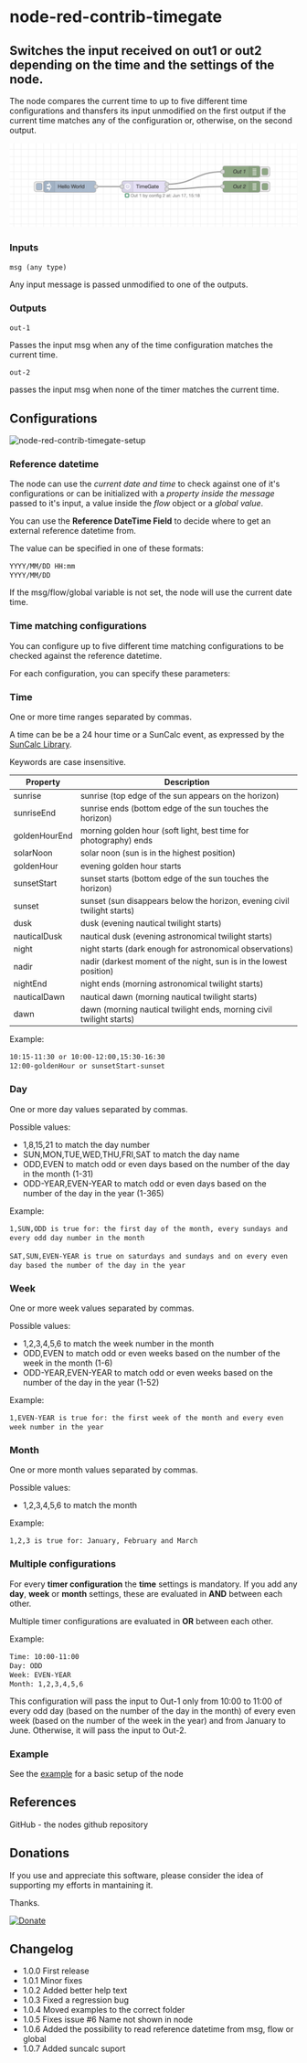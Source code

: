 # node-red-contrib-timegate

## Switches the input received on out1 or out2 depending on the time and the settings of the node.
  
  
The node compares the current time to up to five different time configurations and thansfers its input unmodified on the first output if the current time matches any of the configuration or, otherwise, on the second output.

![node-red-contrib-timegate](assets/images/node-example.png)




### Inputs
```
msg (any type)
````
Any input message is passed unmodified to one of the outputs.

### Outputs
```
out-1
```
Passes the input msg when any of the time configuration matches the current time.

```
out-2
```
passes the input msg when none of the timer matches the current time.

## Configurations

![node-red-contrib-timegate-setup](assets/images/node-setup.png)

### Reference datetime
The node can use the *current date and time* to check against one of it's configurations or can be initialized with a *property inside the message* passed to it's input, a value inside the *flow* object or a *global value*.

You can use the **Reference DateTime Field** to decide where to get an external reference datetime from.

The value can be specified in one of these formats:
```
YYYY/MM/DD HH:mm 
YYYY/MM/DD
```

If the msg/flow/global variable is not set, the node will use the current date time.

### Time matching configurations
You can configure up to five different time matching configurations to be checked against the reference datetime.

For each configuration, you can specify these parameters:

### Time
One or more time ranges separated by commas.

A time can be be a 24 hour time or a SunCalc event, as expressed by the [SunCalc Library](https://github.com/mourner/suncalc). 

Keywords are case insensitive.


| Property | Description |
|----------|----------|
| sunrise | sunrise (top edge of the sun appears on the horizon) |
| sunriseEnd | sunrise ends (bottom edge of the sun touches the horizon) |
| goldenHourEnd | morning golden hour (soft light, best time for photography) ends |
| solarNoon | solar noon (sun is in the highest position) |
| goldenHour | evening golden hour starts |
| sunsetStart | sunset starts (bottom edge of the sun touches the horizon) |
| sunset | sunset (sun disappears below the horizon, evening civil twilight starts) |
| dusk | dusk (evening nautical twilight starts) |
| nauticalDusk | nautical dusk (evening astronomical twilight starts) |
| night | night starts (dark enough for astronomical observations) |
| nadir | nadir (darkest moment of the night, sun is in the lowest position) |
| nightEnd | night ends (morning astronomical twilight starts) |
| nauticalDawn | nautical dawn (morning nautical twilight starts) |
| dawn | dawn (morning nautical twilight ends, morning civil twilight starts) |

Example:
```
10:15-11:30 or 10:00-12:00,15:30-16:30
12:00-goldenHour or sunsetStart-sunset
```

### Day
One or more day values separated by commas.

Possible values:
- 1,8,15,21 to match the day number
- SUN,MON,TUE,WED,THU,FRI,SAT to match the day name
- ODD,EVEN to match odd or even days based on the number of the day in the month (1-31)
- ODD-YEAR,EVEN-YEAR to match odd or even days based on the number of the day in the year (1-365)

Example:
```
1,SUN,ODD is true for: the first day of the month, every sundays and every odd day number in the month

SAT,SUN,EVEN-YEAR is true on saturdays and sundays and on every even day based the number of the day in the year
```

### Week
One or more week values separated by commas.

Possible values:
- 1,2,3,4,5,6 to match the week number in the month
- ODD,EVEN to match odd or even weeks based on the number of the week in the month (1-6)
- ODD-YEAR,EVEN-YEAR to match odd or even weeks based on the number of the day in the year (1-52)

Example:
```
1,EVEN-YEAR is true for: the first week of the month and every even week number in the year
```

### Month
One or more month values separated by commas.

Possible values:
- 1,2,3,4,5,6 to match the month

Example:
```
1,2,3 is true for: January, February and March
```

### Multiple configurations

For every **timer configuration** the **time** settings is mandatory.
If you add any **day**, **week** or **month** settings, these are evaluated in **AND** between each other.

Multiple timer configurations are evaluated in **OR** between each other.

Example:
```
Time: 10:00-11:00
Day: ODD
Week: EVEN-YEAR
Month: 1,2,3,4,5,6

```
This configuration will pass the input to Out-1 only from 10:00 to 11:00 of every odd day (based on the number of the day in the month) of every even week (based on the number of the week in the year) and from January to June.
Otherwise, it will pass the input to Out-2.

### Example
See the [example](examples/sample.json) for a basic setup of the node

## References

GitHub - the nodes github repository

## Donations

If you use and appreciate this software, please consider the idea of supporting my efforts in mantaining it.

Thanks.

[![Donate](assets/images/btn_donate_LG.gif)](https://www.paypal.com/donate/?business=5RMJWB9RBHKXE&no_recurring=0&item_name=I+am+very+pleased+if+you+appreciate+my+open+source+software+and+if+you+want+to+help+support+my+efforts.&currency_code=EUR)

## Changelog
* 1.0.0 First release
* 1.0.1 Minor fixes
* 1.0.2 Added better help text
* 1.0.3 Fixed a regression bug
* 1.0.4 Moved examples to the correct folder
* 1.0.5 Fixes issue #6 Name not shown in node
* 1.0.6 Added the possibility to read reference datetime from msg, flow or global
* 1.0.7 Added suncalc suport